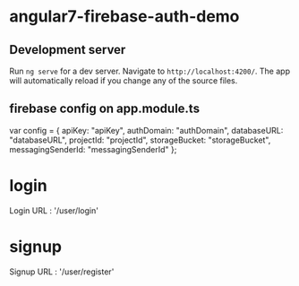 # angular7-firebase-auth-demo

## Development server

Run `ng serve` for a dev server. Navigate to `http://localhost:4200/`. The app will automatically reload if you change any of the source files.

## firebase config on app.module.ts

var config = {
  apiKey: "apiKey",
    authDomain: "authDomain",
    databaseURL: "databaseURL",
    projectId: "projectId",
    storageBucket: "storageBucket",
    messagingSenderId: "messagingSenderId"
};

# login
Login URL : '/user/login'

# signup 
Signup URL : '/user/register'


